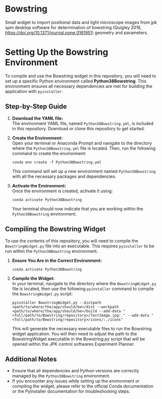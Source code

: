 # Bowstring
Small widget to import positional data and light microscope images from jpk spm desktop software for determination of bowstring
(Quigley 2016, https://doi.org/10.1371/journal.pone.0161951) geometry and parameters.


# Setting Up the Bowstring Environment

To compile and use the Bowstring widget in this repository, you will need to set up a specific Python environment called **Python38Bowstring**.
This environment ensures all necessary dependencies are met for building the application with `pyinstaller`.

## Step-by-Step Guide

1. **Download the YAML file:**  
   The environment YAML file, named `Python38Bowstring.yml`, is included in this repository. Download or clone this repository to get started.

2. **Create the Environment:**  
   Open your terminal or Anaconda Prompt and navigate to the directory where the `Python38Bowstring.yml` file is located. Then, run the following command to create the environment:

       conda env create -f Python38Bowstring.yml

   This command will set up a new environment named `Python38Bowstring` with all the necessary packages and dependencies.

3. **Activate the Environment:**  
   Once the environment is created, activate it using:

       conda activate Python38Bowstring

   Your terminal should now indicate that you are working within the `Python38Bowstring` environment.

## Compiling the Bowstring Widget

To use the contents of this repository, you will need to compile the `BowstringWidget.py` file into an executable. This requires `pyinstaller` to be run within the `Python38Bowstring` environment.

1. **Ensure You Are in the Correct Environment:**

       conda activate Python38Bowstring

2. **Compile the Widget:**  
   In your terminal, navigate to the directory where the `BowstringWidget.py` file is located, then use the following `pyinstaller` command to compile the `BowstringWidget.py` script:

       pyinstaller BowstringWidget.py --distpath <path/to/where/the/app/should/be>/dist --workpath <path/to/where/the/app/should/be>/build --add-data "<full/path/to/Bowstring/repository>/TestImage.jpg:." --add-data "<full/path/to/Bowstring/repository>/icons/:./icons"

   This will generate the necessary executable files to run the Bowstring widget application. You will then need to adjust the path to the BowstringWidget executable in the Bowstring.py script
   that will be opened within the JPK control softwares Experiment Planner.

## Additional Notes

- Ensure that all dependencies and Python versions are correctly managed by the `Python38Bowstring` environment.
- If you encounter any issues while setting up the environment or compiling the widget, please refer to the official Conda documentation or the PyInstaller documentation for troubleshooting steps.
